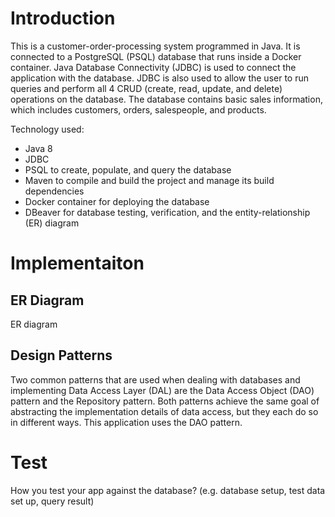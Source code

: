 # Introduction
This is a customer-order-processing system programmed in Java. It is connected to a PostgreSQL (PSQL) database that runs inside a Docker container. Java Database Connectivity (JDBC) is used to connect the application with the database. JDBC is also used to allow the user to run queries and perform all 4 CRUD (create, read, update, and delete) operations on the database. The database contains basic sales information, which includes customers, orders, salespeople, and products. 

Technology used:
- Java 8
- JDBC
- PSQL to create, populate, and query the database
- Maven to compile and build the project and manage its build dependencies
- Docker container for deploying the database
- DBeaver for database testing, verification, and the entity-relationship (ER) diagram

# Implementaiton
## ER Diagram
ER diagram


## Design Patterns
Two common patterns that are used when dealing with databases and implementing Data Access Layer (DAL) are the Data Access Object (DAO) pattern and the Repository pattern. Both patterns achieve the same goal of abstracting the implementation details of data access, but they each do so in different ways. This application uses the DAO pattern.

# Test
How you test your app against the database? (e.g. database setup, test data set up, query result)
